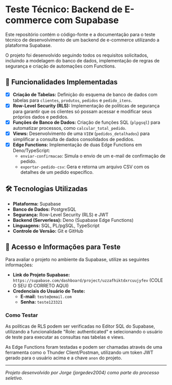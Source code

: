 # Teste Técnico: Backend de E-commerce com Supabase

Este repositório contém o código-fonte e a documentação para o teste técnico de desenvolvimento de um backend de e-commerce utilizando a plataforma Supabase.

O projeto foi desenvolvido seguindo todos os requisitos solicitados, incluindo a modelagem do banco de dados, implementação de regras de segurança e criação de automações com Functions.

## 🚀 Funcionalidades Implementadas

- [x] **Criação de Tabelas:** Definição do esquema de banco de dados com tabelas para `clientes`, `produtos`, `pedidos` e `pedido_itens`.
- [x] **Row-Level Security (RLS):** Implementação de políticas de segurança para garantir que os clientes só possam acessar e modificar seus próprios dados e pedidos.
- [x] **Funções de Banco de Dados:** Criação de funções SQL (`plpgsql`) para automatizar processos, como `calcular_total_pedido`.
- [x] **Views:** Desenvolvimento de uma `VIEW` (`pedidos_detalhados`) para simplificar a consulta de dados consolidados de pedidos.
- [x] **Edge Functions:** Implementação de duas Edge Functions em Deno/TypeScript:
    - `enviar-confirmacao`: Simula o envio de um e-mail de confirmação de pedido.
    - `exportar-pedido-csv`: Gera e retorna um arquivo CSV com os detalhes de um pedido específico.

## 🛠️ Tecnologias Utilizadas

- **Plataforma:** Supabase
- **Banco de Dados:** PostgreSQL
- **Segurança:** Row-Level Security (RLS) e JWT
- **Backend (Serverless):** Deno (Supabase Edge Functions)
- **Linguagens:** SQL, PL/pgSQL, TypeScript
- **Controle de Versão:** Git e GitHub

## 🔑 Acesso e Informações para Teste

Para avaliar o projeto no ambiente da Supabase, utilize as seguintes informações:

* **Link do Projeto Supabase:** `https://supabase.com/dashboard/project/uzzafhiktdxrcuujyfev` (COLE O SEU ID CORRETO AQUI)
* **Credenciais do Usuário de Teste:**
    * **E-mail:** `teste@email.com`
    * **Senha:** `teste123321`

### Como Testar

As políticas de RLS podem ser verificadas no Editor SQL do Supabase, utilizando a funcionalidade "Role: authenticated" e selecionando o usuário de teste para executar as consultas nas tabelas e views.

As Edge Functions foram testadas e podem ser chamadas através de uma ferramenta como o Thunder Client/Postman, utilizando um token JWT gerado para o usuário acima e a chave `anon` do projeto.

---
_Projeto desenvolvido por Jorge (jorgedev2004) como parte do processo seletivo._